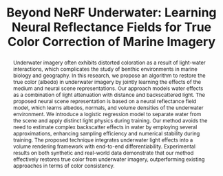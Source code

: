 ---
id:             2023-neuralsea
title:          "Beyond NeRF Underwater: Learning Neural Reflectance Fields for True Color Correction of Marine Imagery"
authors:
    - Me
    - MJR
venue:          In Submission.
year:           "2023-05"
thumbnail:      assets/publications/2023-neuralsea/neuralsea.png
links:
    paper:      https://arxiv.org/abs/2304.03384
    code:       https://github.com/tyz1030/neuralsea
    bibtex:     assets/publications/2023-neuralsea/ref.txt

layout: project
short_title: Learning Neural Reflectance Fields for True Color Correction of Underwater Imagery
abstract: "Underwater imagery often exhibits distorted coloration as a result of light-water interactions, which complicates the study of benthic environments in marine biology and geography. In this research, we propose an algorithm to restore the true color (albedo) in underwater imagery by jointly learning the effects of the medium and neural scene representations. Our approach models water effects as a combination of light attenuation with distance and backscattered light. The proposed neural scene representation is based on a neural reflectance field model, which learns albedos, normals, and volume densities of the underwater environment. We introduce a logistic regression model to separate water from the scene and apply distinct light physics during training. Our method avoids the need to estimate complex backscatter effects in water by employing several approximations, enhancing sampling efficiency and numerical stability during training. The proposed technique integrates underwater light effects into a volume rendering framework with end-to-end differentiability. Experimental results on both synthetic and real-world data demonstrate that our method effectively restores true color from underwater imagery, outperforming existing approaches in terms of color consistency."
---